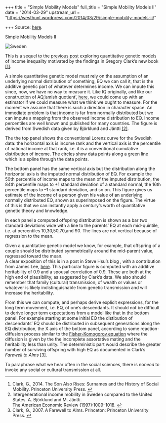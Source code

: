 +++
title = "Simple Mobility Models"
full_title = "Simple Mobility Models II"
date = "2014-03-29"
upstream_url = "https://westhunt.wordpress.com/2014/03/29/simple-mobility-models-ii/"

+++
Source: [here](https://westhunt.wordpress.com/2014/03/29/simple-mobility-models-ii/).

Simple Mobility Models II

![Sweden](https://westhunt.files.wordpress.com/2014/03/sweden2.png?w=400&h=600 "sweden.png")

This is a sequel to the [previous
post](https://westhunt.wordpress.com/2014/03/24/simple-mobility-models)
exploring quantitative genetic models of income inequality motivated by
the findings in Gregory Clark’s new book [\[1\]](1 "see footnote").

A simple quantitative genetic model must rely on the assumption of an
underlying normal distribution of something, EQ we can call it, that is
the additive genetic part of whatever determines income. We can impute
this since, now, we have no way to measure it. Like IQ originally, and
like our construction of AQ,’amish quotient’,
[here](//westhunt.wordpress.com/2014/02/07/inferring-an-aq), we could
come up with an estimator if we could measure what we think we ought to
measure. For the moment we assume that there is such a direction in
character space. An immediate problem is that income is far from
normally distributed but we can impute a mapping from the observed
income distribution to EQ. Income percentiles are well known and
published for many countries. The figure is derived from Swedish data
given by Björklund and Jäntti [\[2\]](2 "see footnote").

The the top panel shows the conventional Lorenz curve for the Swedish
data: the horizontal axis is income rank and the vertical axis is the
percentile of national income at that rank, i.e. it is a conventional
cumulative distribution of income. The circles show data points along a
green line which is a spline through the data points.

The bottom panel has the same vertical axis but the distribution along
the horizontal axis is the imputed normal distribution of EQ. For
example the 50th percentile of income maps to the mean of the imputed
distribution, the 84th percentile maps to +1 standard deviation of a
standard normal, the 16th percentile maps to –1 standard deviation, and
so on. This figure gives us estimate of the income of a person given his
value of an underlying normally distributed EQ, shown as superimposed on
the figure. The virtue of this is that we can instantly apply a
century’s worth of quantitative genetic theory and knowledge.

In each panel a computed offspring distribution is shown as a bar two
standard deviations wide with a line to the parents’ EQ at each
mid-quintile, i.e. at percentiles 10,30,50,70,and 90. The lines are not
vertical because of regression to the mean.

Given a quantitative genetic model we know, for example, that offspring
of a couple should be distributed symmetrically around the mid-parent
value, regressed toward the mean.  
A clear exposition of this is in a post in Steve Hsu’s blog , with a
contribution from James Lee,
[here](http://infoproc.blogspot.com/search/label/assortative%20mating).
This particular figure is computed with an additive heritability of 0.9
and a spousal correlation of 0.9. These are both at the high end of
plausibility, as suggested by Clark’s data. We also should remember that
family (cultural) transmission, of wealth or values or whatever is
likely indistinguishable from genetic transmission and will increase the
heritability.

From this we can compute, and perhaps derive explicit expressions, for
the long term movement, i.e. EQ, of one’s descendants. It should not be
difficult to derive longer term expectations from a model like that in
the bottom panel. For example starting at some initial EQ the
distibution of descendants’ EQ should be distributed in subsequent
generations along the EQ distribution, the X axis of the bottom panel,
according to some reaction-diffusion process similar to the
[Fisher-Komogorov
equation](http://en.wikipedia.org/wiki/Fisher_equation) where the
diffusion is given by the the incomplete assortative mating and the
heritability less than unity. The deterministic part would describe the
greater number of surviving offspring with high EQ as documented in
Clark’s *Farewell to Alms* [\[3\]](3 "see footnote").

To paraphrase what we hear often in the social sciences, there is
no*need* to invoke any social or cultural transmission at all.

------------------------------------------------------------------------

1.  Clark, G., 2014. The Son Also Rises: Surnames and the History of
    Social Mobility. Princeton University Press.
    [↩](1 "return to article")
2.  Intergenerational income mobility in Sweden compared to the United
    States. A. Björklund and M. Jäntti.  
    The American Economic Review (1997):1009–1018.
    [↩](2 "return to article")
3.  Clark, G., 2007. A Farewell to Alms. Princeton: Princeton University
    Press. [↩](3 "return to article")

